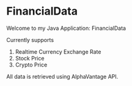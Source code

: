 # FinancialData

Welcome to my Java Application: FinancialData

Currently supports 
1. Realtime Currency Exchange Rate
2. Stock Price
3. Crypto Price

All data is retrieved using AlphaVantage API.
